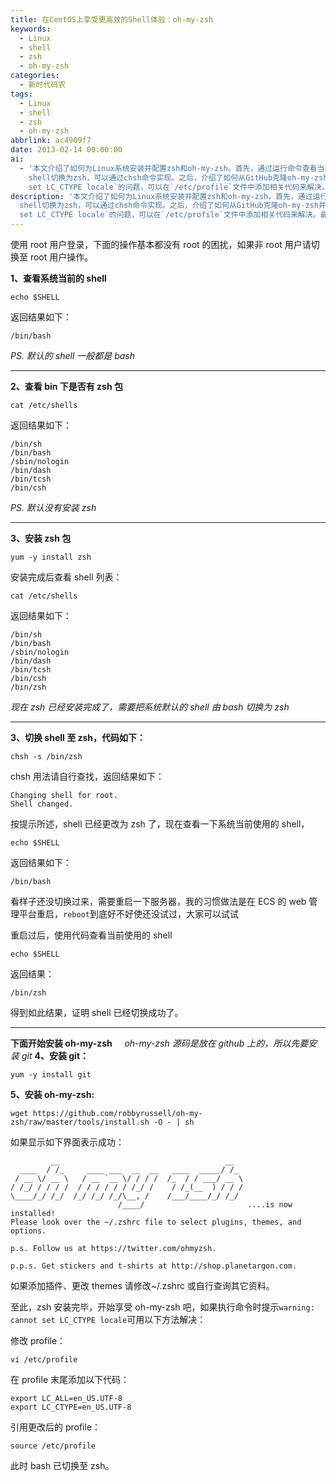 ```yaml
---
title: 在CentOS上享受更高效的Shell体验：oh-my-zsh
keywords:
  - Linux
  - shell
  - zsh
  - oh-my-zsh
categories:
  - 新时代码农
tags:
  - Linux
  - shell
  - zsh
  - oh-my-zsh
abbrlink: ac4909f7
date: 2013-02-14 00:00:00
ai:
  - '本文介绍了如何为Linux系统安装并配置zsh和oh-my-zsh。首先，通过运行命令查看当前系统的shell类型，然后检查系统中是否已安装zsh，如果没有则使用yum进行安装。安装完成后，需要将默认的bash
    shell切换为zsh，可以通过chsh命令实现。之后，介绍了如何从GitHub克隆oh-my-zsh并执行安装脚本。如果遇到`warning: cannot
    set LC_CTYPE locale`的问题，可以在`/etc/profile`文件中添加相关代码来解决。最后，通过修改`.zshrc`配置文件可以选择插件、主题和选项来进一步定制zsh环境。'
description: '本文介绍了如何为Linux系统安装并配置zsh和oh-my-zsh。首先，通过运行命令查看当前系统的shell类型，然后检查系统中是否已安装zsh，如果没有则使用yum进行安装。安装完成后，需要将默认的bash
  shell切换为zsh，可以通过chsh命令实现。之后，介绍了如何从GitHub克隆oh-my-zsh并执行安装脚本。如果遇到`warning: cannot
  set LC_CTYPE locale`的问题，可以在`/etc/profile`文件中添加相关代码来解决。最后，通过修改`.zshrc`配置文件可以选择插件、主题和选项来进一步定制zsh环境。'
---
```



使用 root 用户登录，下面的操作基本都没有 root 的困扰，如果非 root 用户请切换至 root 用户操作。

**1、查看系统当前的 shell**

```shell
echo $SHELL
```

返回结果如下：

```shell
/bin/bash
```

_PS. 默认的 shell 一般都是 bash_

---

**2、查看 bin 下是否有 zsh 包**

```shell
cat /etc/shells
```

返回结果如下：

```shell
/bin/sh
/bin/bash
/sbin/nologin
/bin/dash
/bin/tcsh
/bin/csh
```

_PS. 默认没有安装 zsh_

---

**3、安装 zsh 包**

```shell
yum -y install zsh
```

安装完成后查看 shell 列表：

```shell
cat /etc/shells
```

返回结果如下：

```shell
/bin/sh
/bin/bash
/sbin/nologin
/bin/dash
/bin/tcsh
/bin/csh
/bin/zsh
```

_现在 zsh 已经安装完成了，需要把系统默认的 shell 由 bash 切换为 zsh_

---

**3、切换 shell 至 zsh，代码如下：**

```shell
chsh -s /bin/zsh
```

chsh 用法请自行查找，返回结果如下：

```shell
Changing shell for root.
Shell changed.
```

按提示所述，shell 已经更改为 zsh 了，现在查看一下系统当前使用的 shell，

```shell
echo $SHELL
```

返回结果如下：

```shell
/bin/bash
```

看样子还没切换过来，需要重启一下服务器，我的习惯做法是在 ECS 的 web 管理平台重启，`reboot`到底好不好使还没试过，大家可以试试

重启过后，使用代码查看当前使用的 shell

```shell
echo $SHELL
```

返回结果：

```shell
/bin/zsh
```

得到如此结果，证明 shell 已经切换成功了。

---

**下面开始安装 oh-my-zsh**
    *oh-my-zsh 源码是放在 github 上的，所以先要安装 git*
**4、安装 git：**

```shell
yum -y install git
```

**5、安装 oh-my-zsh:**

```shell
wget https://github.com/robbyrussell/oh-my-zsh/raw/master/tools/install.sh -O - | sh
```

如果显示如下界面表示成功：

```shell
         __                                     __
  ____  / /_     ____ ___  __  __   ____  _____/ /_
 / __ \/ __ \   / __ `__ \/ / / /  /_  / / ___/ __ \
/ /_/ / / / /  / / / / / / /_/ /    / /_(__  ) / / /
\____/_/ /_/  /_/ /_/ /_/\__, /    /___/____/_/ /_/
                        /____/                       ....is now installed!
Please look over the ~/.zshrc file to select plugins, themes, and options.

p.s. Follow us at https://twitter.com/ohmyzsh.

p.p.s. Get stickers and t-shirts at http://shop.planetargon.com.
```

如果添加插件、更改 themes 请修改~/.zshrc 或自行查询其它资料。

至此，zsh 安装完毕，开始享受 oh-my-zsh 吧，如果执行命令时提示`warning: cannot set LC_CTYPE locale`可用以下方法解决：

修改 profile：

```shell
vi /etc/profile
```

在 profile 末尾添加以下代码：

```shell
export LC_ALL=en_US.UTF-8
export LC_CTYPE=en_US.UTF-8
```

引用更改后的 profile：

```shell
source /etc/profile
```

此时 bash 已切换至 zsh。
